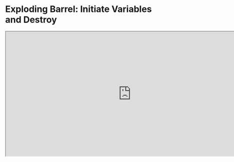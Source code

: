 # Exploding Barrel: Initiate Variables and Destroy

<p><iframe title="YouTube video player" src="https://www.youtube.com/embed/3xkrabwSgOY?si=9_j2CYZTy87mNLBC" width="800" height="400" allowfullscreen="allowfullscreen" allow="accelerometer; autoplay; clipboard-write; encrypted-media; gyroscope; picture-in-picture; web-share"></iframe></p>
<p>&nbsp;</p>
<p>&nbsp;</p>
